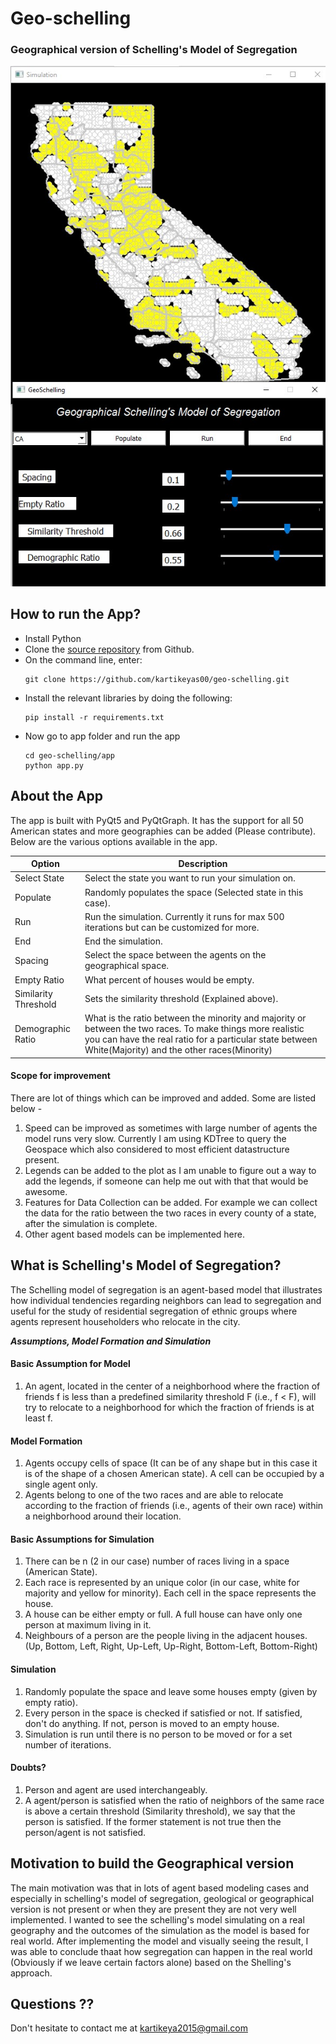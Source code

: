 # Geo-schelling
### Geographical version of Schelling's Model of Segregation

![Screenshot](https://github.com/kartikeyas00/geo-schelling/blob/master/screenshots/geoschelling2.JPG)


## How to run the App?

* Install Python
* Clone the [source repository](https://github.com/kartikeyas00/geo-schelling) from Github.
* On the command line, enter:
    ````
    git clone https://github.com/kartikeyas00/geo-schelling.git
    ````
* Install the relevant libraries by doing the following:
    ````
    pip install -r requirements.txt
    ````
* Now go to app folder and run the app
    ````
    cd geo-schelling/app
    python app.py
    ````

## About the App
The app is built with PyQt5 and PyQtGraph. It has the support for all 50 American states and more geographies can be added (Please contribute). Below are the various options available in the app.

| Option | Description |
| -----------| ------------|
| Select State | Select the state you want to run your simulation on. |
|Populate| Randomly populates the space (Selected state in this case). |
|Run| Run the simulation. Currently it runs for max 500 iterations but can be customized for more. |
|End| End the simulation. |
|Spacing| Select the space between the agents on the geographical space. |
|Empty Ratio|What percent of houses would be empty. |
|Similarity Threshold| Sets the similarity threshold (Explained above). |
|Demographic Ratio|What is the ratio between the minority and majority or between the two races. To make things more realistic you can have the real ratio for a particular state between White(Majority) and the other races(Minority)|

#### Scope for improvement
There are lot of things which can be improved and added. Some are listed below -
1. Speed can be improved as sometimes with large number of agents the model runs very slow. Currently I am using KDTree to query the Geospace which also considered to most efficient datastructure present.
2. Legends can be added to the plot as I am unable to figure out a way to add the legends, if someone can help me out with that that would be awesome.
3. Features for Data Collection can be added. For example we can collect the data for the ratio between the two races in every county of a state, after the simulation is complete.
4. Other agent based models can be implemented here.


## What is Schelling's Model of Segregation?
The Schelling model of segregation is an agent-based model that illustrates how individual tendencies regarding neighbors can lead to segregation and useful for the study of residential segregation of ethnic groups where agents represent householders who relocate in the city.

***Assumptions, Model Formation and Simulation***

#### Basic Assumption for Model
1. An agent, located in the center of a neighborhood where the fraction of friends f is less than a predefined similarity threshold F (i.e., f < F), will try to relocate to a neighborhood for which the fraction of friends is at least f.

#### Model Formation
1. Agents occupy cells of space (It can be of any shape but in this case it is of the shape of a chosen American state). A cell can be occupied by a single agent only.
2. Agents belong to one of the two races and are able to relocate according to the fraction of friends (i.e., agents of their own race) within a neighborhood around their location.

#### Basic Assumptions for Simulation
1. There can be n (2 in our case) number of races living in a space (American State).
2. Each race is represented by an unique color (in our case, white for majority and yellow for minority). Each cell in the space represents the house.
3. A house can be either empty or full. A full house can have only one person at maximum living in it. 
4. Neighbours of a person are the people living in the adjacent houses. (Up, Bottom, Left, Right, Up-Left, Up-Right, Bottom-Left, Bottom-Right)

#### Simulation
1. Randomly populate the space and leave some houses empty (given by empty ratio).
2. Every person in the space is checked if satisfied or not. If satisfied, don't do anything. If not, person is moved to an empty house.
3. Simulation is run until there is no person to be moved or for a set number of iterations.

#### Doubts?
1. Person and agent are used interchangeably.
2. A agent/person is satisfied when the ratio of neighbors of the same race is above a certain threshold (Similarity threshold), we say that the person is satisfied. If the former statement is not true then the person/agent is not satisfied.

## Motivation to build the Geographical version
The main motivation was that in lots of agent based modeling cases and especially in schelling's model of segregation, geological or geographical version is not present or when they are present they are not very well implemented. I wanted to see the schelling's model simulating on a real geography and the outcomes of the simulation as the model is based for real world. After implementing the model and visually seeing the result, I was able to conclude thaat how segregation can happen in the real world (Obviously if we leave certain factors alone) based on the Shelling's approach. 

## Questions ??
Don't hesitate to contact me at kartikeya2015@gmail.com
